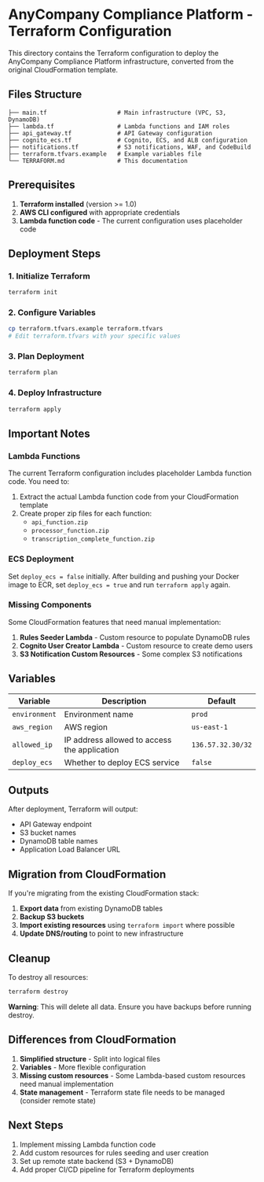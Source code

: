 # AnyCompany Compliance Platform - Terraform Configuration

This directory contains the Terraform configuration to deploy the AnyCompany Compliance Platform infrastructure, converted from the original CloudFormation template.

## Files Structure

```
├── main.tf                    # Main infrastructure (VPC, S3, DynamoDB)
├── lambda.tf                  # Lambda functions and IAM roles
├── api_gateway.tf             # API Gateway configuration
├── cognito_ecs.tf             # Cognito, ECS, and ALB configuration
├── notifications.tf           # S3 notifications, WAF, and CodeBuild
├── terraform.tfvars.example   # Example variables file
└── TERRAFORM.md               # This documentation
```

## Prerequisites

1. **Terraform installed** (version >= 1.0)
2. **AWS CLI configured** with appropriate credentials
3. **Lambda function code** - The current configuration uses placeholder code

## Deployment Steps

### 1. Initialize Terraform
```bash
terraform init
```

### 2. Configure Variables
```bash
cp terraform.tfvars.example terraform.tfvars
# Edit terraform.tfvars with your specific values
```

### 3. Plan Deployment
```bash
terraform plan
```

### 4. Deploy Infrastructure
```bash
terraform apply
```

## Important Notes

### Lambda Functions
The current Terraform configuration includes placeholder Lambda function code. You need to:

1. Extract the actual Lambda function code from your CloudFormation template
2. Create proper zip files for each function:
   - `api_function.zip`
   - `processor_function.zip` 
   - `transcription_complete_function.zip`

### ECS Deployment
Set `deploy_ecs = false` initially. After building and pushing your Docker image to ECR, set `deploy_ecs = true` and run `terraform apply` again.

### Missing Components
Some CloudFormation features that need manual implementation:

1. **Rules Seeder Lambda** - Custom resource to populate DynamoDB rules
2. **Cognito User Creator Lambda** - Custom resource to create demo users
3. **S3 Notification Custom Resources** - Some complex S3 notifications

## Variables

| Variable | Description | Default |
|----------|-------------|---------|
| `environment` | Environment name | `prod` |
| `aws_region` | AWS region | `us-east-1` |
| `allowed_ip` | IP address allowed to access the application | `136.57.32.30/32` |
| `deploy_ecs` | Whether to deploy ECS service | `false` |

## Outputs

After deployment, Terraform will output:
- API Gateway endpoint
- S3 bucket names
- DynamoDB table names
- Application Load Balancer URL

## Migration from CloudFormation

If you're migrating from the existing CloudFormation stack:

1. **Export data** from existing DynamoDB tables
2. **Backup S3 buckets** 
3. **Import existing resources** using `terraform import` where possible
4. **Update DNS/routing** to point to new infrastructure

## Cleanup

To destroy all resources:
```bash
terraform destroy
```

**Warning**: This will delete all data. Ensure you have backups before running destroy.

## Differences from CloudFormation

1. **Simplified structure** - Split into logical files
2. **Variables** - More flexible configuration
3. **Missing custom resources** - Some Lambda-based custom resources need manual implementation
4. **State management** - Terraform state file needs to be managed (consider remote state)

## Next Steps

1. Implement missing Lambda function code
2. Add custom resources for rules seeding and user creation
3. Set up remote state backend (S3 + DynamoDB)
4. Add proper CI/CD pipeline for Terraform deployments